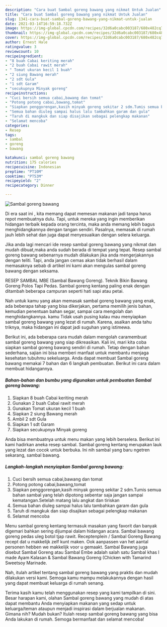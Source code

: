```yaml
---
description: "Cara buat Sambal goreng bawang yang nikmat Untuk Jualan"
title: "Cara buat Sambal goreng bawang yang nikmat Untuk Jualan"
slug: 1341-cara-buat-sambal-goreng-bawang-yang-nikmat-untuk-jualan
date: 2021-03-14T16:59:18.732Z
image: https://img-global.cpcdn.com/recipes/32d6a0cabc003187/680x482cq70/sambal-goreng-bawang-foto-resep-utama.jpg
thumbnail: https://img-global.cpcdn.com/recipes/32d6a0cabc003187/680x482cq70/sambal-goreng-bawang-foto-resep-utama.jpg
cover: https://img-global.cpcdn.com/recipes/32d6a0cabc003187/680x482cq70/sambal-goreng-bawang-foto-resep-utama.jpg
author: Ernest Hale
ratingvalue: 3
reviewcount: 10
recipeingredient:
- "8 buah Cabai keriting merah"
- "2 buah Cabai rawit merah"
- " Tomat ukuran kecil 1 buah"
- "2 siung Bawang merah"
- "2 sdt Gula"
- "1 sdt Garam"
- "secukupnya Minyak goreng"
recipeinstructions:
- "Cuci bersih semua cabai,bawang dan tomat"
- "Potong potong cabai,bawang,tomat"
- "Siapkan penggorengan,kasih minyak goreng sekitar 2 sdm.Tumis semua bahan sambal yang telah dipotong sebentar saja jangan sampai kematangan.Setelah matang lalu angkat dan tiriskan"
- "Semua bahan diuleg sampai halus lalu tambahkan garam dan gula"
- "Taruh di mangkuk dan siap disajikan sebagai pelengkap makanan"
- "Selamat mencoba"
categories:
- Resep
tags:
- sambal
- goreng
- bawang

katakunci: sambal goreng bawang 
nutrition: 175 calories
recipecuisine: Indonesian
preptime: "PT10M"
cooktime: "PT53M"
recipeyield: "2"
recipecategory: Dinner

---
```



![Sambal goreng bawang](https://img-global.cpcdn.com/recipes/32d6a0cabc003187/680x482cq70/sambal-goreng-bawang-foto-resep-utama.jpg)

Di era  saat ini , kita memang dapat memesan makanan jadi tanpa harus repot membuatnya dulu. Tapi, untuk mereka yang ingin memberikan hidangan terbaik kepada orang tercinta, maka anda memang lebih bagus menghidangkannya dengan tangan sendiri. Pasalnya, memasak di rumah jauh lebih sehat dan juga dapat menyesuaikan dengan selera keluarga.

Jika anda lagi mencari ide resep sambal goreng bawang yang nikmat dan mudah dibuat,maka anda sudah berada di tempat yang tepat. Resep sambal goreng bawang  sebenarnya mudah dilakukan jika anda mengerjakannya dengan teliti. Tapi, anda jangan cemas akan tidak berhasil dalam memasaknya 
sebab di artikel ini kami akan mengulas sambal goreng bawang dengan seksama.  

RESEP SAMBAL MBE (Sambal Bawang Goreng). Teknik Bikin Bawang Goreng Polos Tapi Pedas. Sambal goreng kentang paling enak dengan ditambah beberapa campuran seperti hati sapi atau petai.

Nah untuk kamu yang akan memasak sambal goreng bawang yang enak, ada beberapa tahap yang bisa dikerjakan, pertama memilih jenis bahan, kemudian penentuan bahan segar, sampai cara mengolah dan menghidangkannya. kamu Tidak usah pusing kalau mau menyiapkan sambal goreng bawang yang lezat di rumah. Karena, asalkan anda  tahu triknya, maka hidangan ini dapat jadi suguhan yang istimewa.

Berikut ini, ada beberapa cara mudah dalam mengolah caramembuat sambal goreng bawang yang siap dikreasikan. Kali ini, mari kita coba siapkan sambal goreng bawang sendiri di rumah. Tetap dengan bahan sederhana, sajian ini bisa memberi manfaat untuk membantu menjaga kesehatan tubuhmu sekeluarga. Anda dapat membuat Sambal goreng bawang memakai 7 bahan dan 6 langkah pembuatan. Berikut ini cara dalam membuat hidangannya.

<!--inarticleads1-->

##### Bahan-bahan dan bumbu yang digunakan untuk pembuatan Sambal goreng bawang:

1. Siapkan 8 buah Cabai keriting merah
1. Gunakan 2 buah Cabai rawit merah
1. Gunakan  Tomat ukuran kecil 1 buah
1. Siapkan 2 siung Bawang merah
1. Ambil 2 sdt Gula
1. Siapkan 1 sdt Garam
1. Siapkan secukupnya Minyak goreng


Anda bisa membuatnya untuk menu makan yang lebih berselera. Berikut ini kami hadirkan aneka resep sambal. Sambal goreng kentang merupakan lauk yang lezat dan cocok untuk berbuka. Ini nih sambal yang baru ngetren sekarang, sambal bawang. 

<!--inarticleads2-->

##### Langkah-langkah menyiapkan Sambal goreng bawang:

1. Cuci bersih semua cabai,bawang dan tomat
1. Potong potong cabai,bawang,tomat
1. Siapkan penggorengan,kasih minyak goreng sekitar 2 sdm.Tumis semua bahan sambal yang telah dipotong sebentar saja jangan sampai kematangan.Setelah matang lalu angkat dan tiriskan
1. Semua bahan diuleg sampai halus lalu tambahkan garam dan gula
1. Taruh di mangkuk dan siap disajikan sebagai pelengkap makanan
1. Selamat mencoba


Menu sambal goreng kentang termasuk masakan yang favorit dan banyak digemari bahkan sering dijumpai dalam hidangan acara. Sambal bawang goreng pedas uleg botol tjap rawit. Receptenplein / Sambal Goreng Bawang recept dat u makkelijk zelf kunt maken. Ook aanpassen van het aantal personen hebben we makkelijk voor u gemaakt. Sambal Bawang juga disebut Sambal Goreng atau Sambal Embe adalah salah satu Sambal khas I made Ayam Kalasan &amp; Sambal Bawang Goreng (Chicken with Tamarind Sweetsoy Marinade. 

Nah, itulah artikel tentang  sambal goreng bawang  yang praktis dan mudah dilakukan versi kami. Semoga kamu mampu melakukannya dengan hasil yang dapat membuat keluarga di rumah senang. 

Terima kasih kamu telah menggunakan resep yang kami tampilkan di sini. Besar harapan kami, olahan  Sambal goreng bawang yang mudah di atas dapat membantu Anda menyiapkan makanan yang sedap untuk keluarga/teman ataupun menjadi inspirasi dalam berjualan makanan. Gimana nih? Mudah bukan? Itulah resep sambal goreng bawang yang bisa Anda lakukan di rumah. Semoga bermanfaat dan selamat mencoba!

